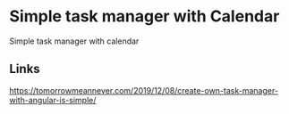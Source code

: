 # Simple task manager with Calendar

Simple task manager with calendar

## Links 

https://tomorrowmeannever.com/2019/12/08/create-own-task-manager-with-angular-is-simple/
